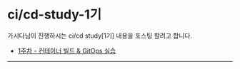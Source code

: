 # ci/cd-study-1기

가시다님이 진행하시는 ci/cd study[1기] 내용을 포스팅 할려고 합니다.


* [1주차 - 컨테이너 빌드 & GitOps 실습](https://github.com/ycheol76/ycheol76.github.io/blob/main/1%EC%A3%BC%EC%B0%A8%20-%20Image%20Build.md)



---

[](https://github.com/ycheol76/ycheol76.github.io/blob/main/%EC%8A%A4%ED%81%AC%EB%A6%B0%EC%83%B7%202025-10-19%2008-09-28.png)
[](https://github.com/ycheol76/ycheol76.github.io/blob/main/%EC%8A%A4%ED%81%AC%EB%A6%B0%EC%83%B7%202025-10-19%2008-10-57.png)
[](https://github.com/ycheol76/ycheol76.github.io/blob/main/%EC%8A%A4%ED%81%AC%EB%A6%B0%EC%83%B7%202025-10-19%2008-11-06.png)
